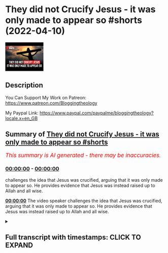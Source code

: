 # They did not Crucify Jesus - it was only made to appear so #shorts (2022-04-10)

![alt They did not Crucify Jesus - it was only made to appear so #shorts](EbRprrC6InY.jpg "They did not Crucify Jesus - it was only made to appear so #shorts")

## Description

You Can Support My Work on Patreon:
https://www.patreon.com/Bloggingtheology

My Paypal Link: 
https://www.paypal.com/paypalme/bloggingtheology?locale.x=en_GB

## Summary of [They did not Crucify Jesus - it was only made to appear so #shorts](https://www.youtube.com/watch?v=EbRprrC6InY)


*<span style="color:red; font-size:125%">This summary is AI generated - there may be inaccuracies</span>. [](/)*

### [00:00:00](https://www.youtube.com/watch?v=EbRprrC6InY&t=0) - [00:00:00](https://www.youtube.com/watch?v=EbRprrC6InY&t=0)

challenges the idea that Jesus was crucified, arguing that it was only made to appear so. He provides evidence that Jesus was instead raised up to Allah and all wise.

**[00:00:00](https://www.youtube.com/watch?v=EbRprrC6InY&t=0)** The video speaker challenges the idea that Jesus was crucified, arguing that it was only made to appear so. He provides evidence that Jesus was instead raised up to Allah and all wise.

<details><summary><h2>Full transcript with timestamps: CLICK TO EXPAND</h2></summary>

[0:00:00](https://youtu.be/EbRprrC6InY?t=0) here i am at speaker's corner  
[0:00:03](https://youtu.be/EbRprrC6InY?t=3) they were condemned for breaking their  
[0:00:05](https://youtu.be/EbRprrC6InY?t=5) covenant rejecting allah's signs killing  
[0:00:08](https://youtu.be/EbRprrC6InY?t=8) the prophets unjustly and for saying our  
[0:00:11](https://youtu.be/EbRprrC6InY?t=11) hearts are unreceptive it is allah who  
[0:00:14](https://youtu.be/EbRprrC6InY?t=14) has sealed their hearts for their  
[0:00:16](https://youtu.be/EbRprrC6InY?t=16) disbelief  
[0:00:17](https://youtu.be/EbRprrC6InY?t=17) so they do not believe except for a few  
[0:00:20](https://youtu.be/EbRprrC6InY?t=20) and their denial and outrageous  
[0:00:22](https://youtu.be/EbRprrC6InY?t=22) accusation against mary and for boasting  
[0:00:26](https://youtu.be/EbRprrC6InY?t=26) we kill the messiah jesus son of mary  
[0:00:29](https://youtu.be/EbRprrC6InY?t=29) the messenger of allah  
[0:00:31](https://youtu.be/EbRprrC6InY?t=31) but they neither killed nor crucified  
[0:00:34](https://youtu.be/EbRprrC6InY?t=34) him it was only made to appear so  
[0:00:37](https://youtu.be/EbRprrC6InY?t=37) even those who argue for this  
[0:00:39](https://youtu.be/EbRprrC6InY?t=39) crucifixion are in doubt  
[0:00:41](https://youtu.be/EbRprrC6InY?t=41) they have no knowledge whatsoever  
[0:00:44](https://youtu.be/EbRprrC6InY?t=44) only making assumptions they certainly  
[0:00:47](https://youtu.be/EbRprrC6InY?t=47) did not kill him  
[0:00:49](https://youtu.be/EbRprrC6InY?t=49) rather allah raised him up to himself  
[0:00:52](https://youtu.be/EbRprrC6InY?t=52) and allah is almighty  
[0:00:55](https://youtu.be/EbRprrC6InY?t=55) all wise  

</details>
